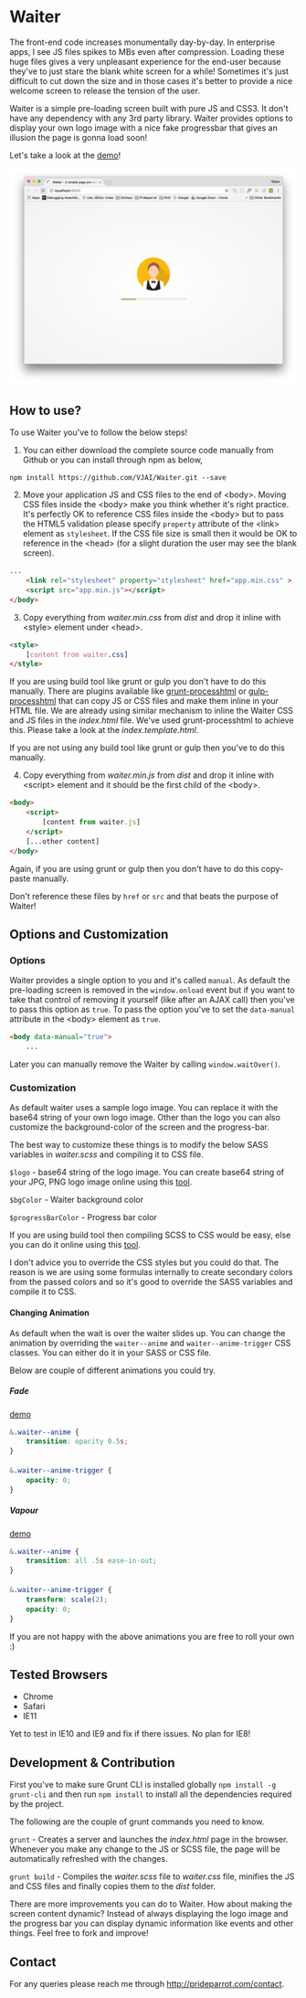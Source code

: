 # Waiter

The front-end code increases monumentally day-by-day. In enterprise apps, I see JS files spikes to MBs even after compression. Loading these huge files gives a very unpleasant experience for the end-user because they've to just stare the blank white screen for a while! Sometimes it's just difficult to cut down the size and in those cases it's better to provide a nice welcome screen to release the tension of the user.
 
Waiter is a simple pre-loading screen built with pure JS and CSS3. It don't have any dependency with any 3rd party library. Waiter provides options to display your own logo image with a nice fake progressbar that gives an illusion the page is gonna load soon!
 
Let's take a look at the [demo](http://prideparrot.com/demos/waiter/demo1.html)!

![Waiter](https://raw.githubusercontent.com/VJAI/Waiter/master/images/waiter.png)

## How to use?

To use Waiter you've to follow the below steps!

1) You can either download the complete source code manually from Github or you can install through npm as below,

```shell
npm install https://github.com/VJAI/Waiter.git --save
```

2) Move your application JS and CSS files to the end of &lt;body&gt;. Moving CSS files inside the &lt;body&gt; make you think whether it's right practice. It's perfectly OK to reference CSS files inside the &lt;body&gt; but to pass the HTML5 validation please specify `property` attribute of the &lt;link&gt; element as `stylesheet`. If the CSS file size is small then it would be OK to reference in the &lt;head&gt; (for a slight duration the user may see the blank screen).

```html
...    
    <link rel="stylesheet" property="stylesheet" href="app.min.css" >
    <script src="app.min.js"></script>
</body>
```

3) Copy everything from *waiter.min.css* from *dist* and drop it inline with &lt;style&gt; element under &lt;head&gt;.

```html
<style>
    [content from waiter.css]
</style>
```

If you are using build tool like grunt or gulp you don't have to do this manually. There are plugins available like [grunt-processhtml](https://www.npmjs.com/package/grunt-processhtml) or [gulp-processhtml](https://www.npmjs.com/package/gulp-processhtml) that can copy JS or CSS files and make them inline in your HTML file. We are already using similar mechanism to inline the Waiter CSS and JS files in the *index.html* file. We've used grunt-processhtml to achieve this. Please take a look at the *index.template.html*.

If you are not using any build tool like grunt or gulp then you've to do this manually.

4) Copy everything from *waiter.min.js* from *dist*  and drop it inline with &lt;script&gt; element and it should be the first child of the &lt;body&gt;.

```html
<body>
    <script>
        [content from waiter.js]
    </script>
    [...other content]
</body>
```

Again, if you are using grunt or gulp then you don't have to do this copy-paste manually.

Don't reference these files by `href` or `src` and that beats the purpose of Waiter!

## Options and Customization 

### Options

Waiter provides a single option to you and it's called `manual`. As default the pre-loading screen is removed in the `window.onload` event but if you want to take that control of removing it yourself (like after an AJAX call) then you've to pass this option as `true`. To pass the option you've to set the `data-manual` attribute in the &lt;body&gt; element as `true`.

```html
<body data-manual="true">
    ...
```

Later you can manually remove the Waiter by calling `window.waitOver()`.

### Customization

As default waiter uses a sample logo image. You can replace it with the base64 string of your own logo image. Other than the logo you can also customize the background-color of the screen and the progress-bar.

The best way to customize these things is to modify the below SASS variables in *waiter.scss* and compiling it to CSS file. 

`$logo` - base64 string of the logo image. You can create base64 string of your JPG, PNG logo image online using this [tool](https://www.base64-image.de/).

`$bgColor` - Waiter background color

`$progressBarColor` - Progress bar color

If you are using build tool then compiling SCSS to CSS would be easy, else you can do it online using this [tool](http://beautifytools.com/scss-compiler.php).

I don't advice you to override the CSS styles but you could do that. The reason is we are using some formulas internally to create secondary colors from the passed colors and so it's good to override the SASS variables and compile it to CSS.

#### Changing Animation

As default when the wait is over the waiter slides up. You can change the animation by overriding the `waiter--anime` and `waiter--anime-trigger` CSS classes. You can either do it in your SASS or CSS file.

Below are couple of different animations you could try.

##### Fade 
[demo](http://prideparrot.com/demos/waiter/demo2.html)

```css
&.waiter--anime {
    transition: opacity 0.5s;
}   

&.waiter--anime-trigger {
    opacity: 0;
}
```

##### Vapour
[demo](http://prideparrot.com/demos/waiter/demo3.html)

```css
&.waiter--anime {
    transition: all .5s ease-in-out;
}   

&.waiter--anime-trigger {
    transform: scale(2);
    opacity: 0;
}
```

If you are not happy with the above animations you are free to roll your own :)

## Tested Browsers

- Chrome
- Safari
- IE11

Yet to test in IE10 and IE9 and fix if there issues. No plan for IE8!

## Development & Contribution

First you've to make sure Grunt CLI is installed globally `npm install -g grunt-cli` and then run `npm install` to install all the dependencies required by the project.

The following are the couple of grunt commands you need to know.

`grunt` - Creates a server and launches the *index.html* page in the browser. Whenever you make any change to the JS or SCSS file, the page will be automatically refreshed with the changes.

`grunt build` - Compiles the *waiter.scss* file to *waiter.css* file, minifies the JS and CSS files and finally copies them to the *dist* folder.

There are more improvements you can do to Waiter. How about making the screen content dynamic? Instead of always displaying the logo image and the progress bar you can display dynamic information like events and other things. Feel free to fork and improve!

## Contact

For any queries please reach me through http://prideparrot.com/contact.